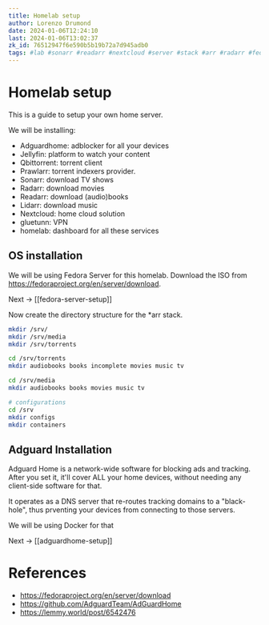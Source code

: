 ```yaml
---
title: Homelab setup
author: Lorenzo Drumond
date: 2024-01-06T12:24:10
last: 2024-01-06T13:02:37
zk_id: 76512947f6e590b5b19b72a7d945adb0
tags: #lab #sonarr #readarr #nextcloud #server #stack #arr #radarr #fedora #docker #lidarr
---
```



# Homelab setup
This is a guide to setup your own home server.

We will be installing:
- Adguardhome: adblocker for all your devices
- Jellyfin: platform to watch your content
- Qbittorrent: torrent client
- Prawlarr: torrent indexers provider.
- Sonarr: download TV shows
- Radarr: download movies
- Readarr: download (audio)books
- Lidarr: download music
- Nextcloud: home cloud solution
- gluetunn: VPN
- homelab: dashboard for all these services

## OS installation
We will be using Fedora Server for this homelab. Download the ISO from https://fedoraproject.org/en/server/download.

Next -> [[fedora-server-setup]]

Now create the directory structure for the \*arr stack.
```bash
mkdir /srv/
mkdir /srv/media
mkdir /srv/torrents

cd /srv/torrents
mkdir audiobooks books incomplete movies music tv

cd /srv/media
mkdir audiobooks books movies music tv

# configurations
cd /srv
mkdir configs
mkdir containers
```

## Adguard Installation
Adguard Home is a network-wide software for blocking ads and tracking. After you set it, it'll cover
ALL your home devices, without needing any client-side software for that.

It operates as a DNS server that re-routes tracking domains to a "black-hole", thus prventing
your devices from connecting to those servers.

We will be using Docker for that

Next -> [[adguardhome-setup]]

# References
- https://fedoraproject.org/en/server/download
- https://github.com/AdguardTeam/AdGuardHome
- https://lemmy.world/post/6542476
